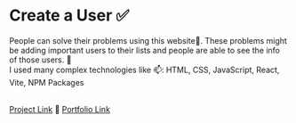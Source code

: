 # Create a User ✅

<p>People can solve their problems using this website🚫. These problems might be adding important users to their lists and people are able to see the info of those users. 👔 <br/>
I used many complex technologies like 📫: 
 HTML, CSS, JavaScript, React, Vite, NPM Packages
</p>
<br/>
<a href="https://create-user-shk.netlify.app/">Project Link</a>
📍
<a href="http://shakhriyor.com.uz/">Portfolio Link</a>
